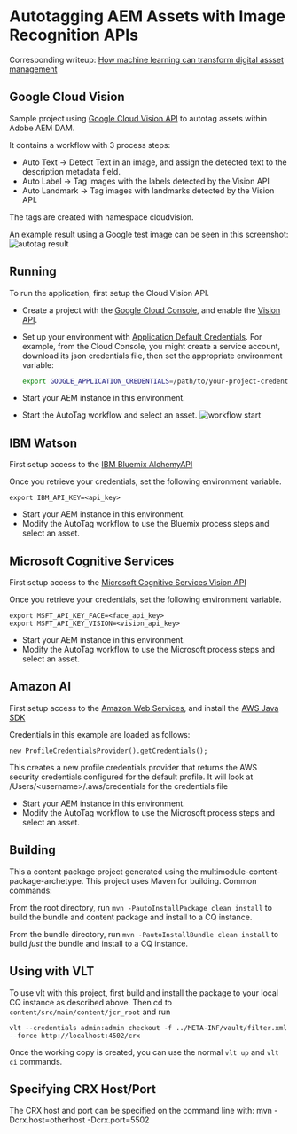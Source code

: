 Autotagging AEM Assets with Image Recognition APIs
========


Corresponding writeup:
    [How machine learning can transform digital assset management](https://www.linkedin.com/pulse/how-machine-learning-can-transform-digital-asset-ii-martin-jacobs)


Google Cloud Vision
------------------
Sample project using [Google Cloud Vision API](https://cloud.google.com/vision/docs/)  to autotag assets within Adobe AEM DAM. 

It contains a workflow with 3 process steps:
- Auto Text -> Detect Text in an image, and assign the detected text to the description metadata field.
- Auto Label -> Tag images with the labels detected by the Vision API
- Auto Landmark -> Tag images with landmarks detected by the Vision API.

The tags are created with namespace cloudvision. 

An example result using a Google test image can be seen in this screenshot:
![autotag result](screenshot1.png)


Running
--------
To run the application, first setup the Cloud Vision API.
* Create a project with the [Google Cloud Console](https://console.cloud.google.com), and enable
  the [Vision API](https://console.cloud.google.com/apis/api/vision.googleapis.com/overview?project=_).
* Set up your environment with [Application Default Credentials](https://cloud.google.com/docs/authentication#developer_workflow). For
    example, from the Cloud Console, you might create a service account,
    download its json credentials file, then set the appropriate environment
    variable:

    ```bash
    export GOOGLE_APPLICATION_CREDENTIALS=/path/to/your-project-credentials.json
    ```
    
* Start your AEM instance in this environment.
* Start the AutoTag workflow and select an asset.
  ![workflow start](screenshot2.png)

IBM Watson
----------
First setup access to the [IBM Bluemix AlchemyAPI](http://www.ibm.com/cloud-computing/bluemix/)

Once you retrieve your credentials, set the following environment variable.

    export IBM_API_KEY=<api_key>
    
* Start your AEM instance in this environment.
* Modify the AutoTag workflow to use the Bluemix process steps and select an asset.

Microsoft Cognitive Services
----------
First setup access to the [Microsoft Cognitive Services Vision API](https://www.microsoft.com/cognitive-services/en-us/computer-vision-api)

Once you retrieve your credentials, set the following environment variable.

    export MSFT_API_KEY_FACE=<face_api_key>
    export MSFT_API_KEY_VISION=<vision_api_key>
    
    
* Start your AEM instance in this environment.
* Modify the AutoTag workflow to use the Microsoft process steps and select an asset.

Amazon AI
----------
First setup access to the [Amazon Web Services](https://aws.amazon.com/rekognition/), and install the 
[AWS Java SDK](https://aws.amazon.com/sdk-for-java/)

Credentials in this example are loaded as follows:

    new ProfileCredentialsProvider().getCredentials();
    
This creates a new profile credentials provider that returns the AWS security credentials configured for the default profile. It will look at /Users/\<username\>/.aws/credentials for the credentials file
    
* Start your AEM instance in this environment.
* Modify the AutoTag workflow to use the Microsoft process steps and select an asset.


Building
--------

This a content package project generated using the multimodule-content-package-archetype. This project uses Maven for building. Common commands:

From the root directory, run ``mvn -PautoInstallPackage clean install`` to build the bundle and content package and install to a CQ instance.

From the bundle directory, run ``mvn -PautoInstallBundle clean install`` to build *just* the bundle and install to a CQ instance.

Using with VLT
--------------

To use vlt with this project, first build and install the package to your local CQ instance as described above. Then cd to `content/src/main/content/jcr_root` and run

    vlt --credentials admin:admin checkout -f ../META-INF/vault/filter.xml --force http://localhost:4502/crx

Once the working copy is created, you can use the normal ``vlt up`` and ``vlt ci`` commands.

Specifying CRX Host/Port
------------------------

The CRX host and port can be specified on the command line with:
mvn -Dcrx.host=otherhost -Dcrx.port=5502 <goals>


